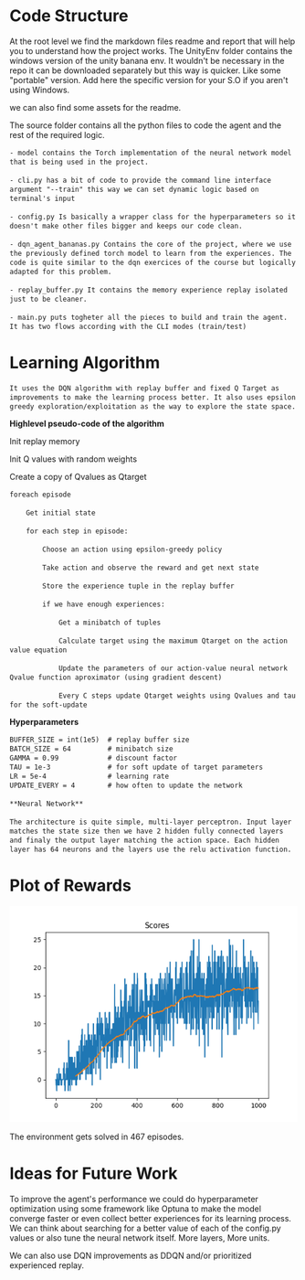 # Code Structure

At the root level we find the markdown files readme and report that will help you to understand how the project works.
The UnityEnv folder contains the windows version of the unity banana env. It wouldn't be necessary in the repo it can be downloaded separately but this way is quicker. Like some "portable" version. Add here the specific version for your S.O if you aren't using Windows.

we can also find some assets for the readme.

The source folder contains all the python files to code the agent and the rest of the required logic.

    - model contains the Torch implementation of the neural network model that is being used in the project.

    - cli.py has a bit of code to provide the command line interface argument "--train" this way we can set dynamic logic based on terminal's input

    - config.py Is basically a wrapper class for the hyperparameters so it doesn't make other files bigger and keeps our code clean.

    - dqn_agent_bananas.py Contains the core of the project, where we use the previously defined torch model to learn from the experiences. The code is quite similar to the dqn exercices of the course but logically adapted for this problem.

    - replay_buffer.py It contains the memory experience replay isolated just to be cleaner.

    - main.py puts togheter all the pieces to build and train the agent. It has two flows according with the CLI modes (train/test)
    
# Learning Algorithm
    
    It uses the DQN algorithm with replay buffer and fixed Q Target as improvements to make the learning process better. It also uses epsilon greedy exploration/exploitation as the way to explore the state space.

   **Highlevel pseudo-code of the algorithm**
    
   Init replay memory

   Init Q values with random weights

   Create a copy of Qvalues as Qtarget

    foreach episode

        Get initial state

        for each step in episode:

            Choose an action using epsilon-greedy policy

            Take action and observe the reward and get next state

            Store the experience tuple in the replay buffer
            
            if we have enough experiences:

                Get a minibatch of tuples

                Calculate target using the maximum Qtarget on the action value equation

                Update the parameters of our action-value neural network Qvalue function aproximator (using gradient descent)

                Every C steps update Qtarget weights using Qvalues and tau for the soft-update
                
   **Hyperparameters**

    BUFFER_SIZE = int(1e5)  # replay buffer size
    BATCH_SIZE = 64         # minibatch size
    GAMMA = 0.99            # discount factor
    TAU = 1e-3              # for soft update of target parameters
    LR = 5e-4               # learning rate 
    UPDATE_EVERY = 4        # how often to update the network
    
    **Neural Network**
    
    The architecture is quite simple, multi-layer perceptron. Input layer matches the state size then we have 2 hidden fully connected layers and finaly the output layer matching the action space. Each hidden layer has 64 neurons and the layers use the relu activation function.

# Plot of Rewards

![](reward_plot.png)

The environment gets solved in 467 episodes.
# Ideas for Future Work

To improve the agent's performance we could do hyperparameter optimization using some framework like Optuna to make the model converge faster or even collect better experiences for its learning process. We can think about searching for a better value of each of the config.py values or also tune the neural network itself. More layers, More units.

We can also use DQN improvements as DDQN and/or prioritized experienced replay.